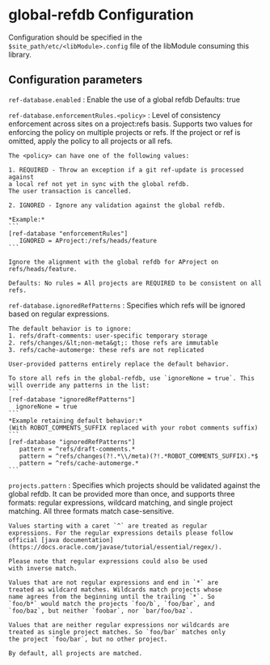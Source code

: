 
global-refdb Configuration
=========================

Configuration should be specified in the `$site_path/etc/<libModule>.config` file of
the libModule consuming this library.

## Configuration parameters

```ref-database.enabled```
:   Enable the use of a global refdb
    Defaults: true

```ref-database.enforcementRules.<policy>```
:   Level of consistency enforcement across sites on a project:refs basis.
    Supports two values for enforcing the policy on multiple projects or refs.
    If the project or ref is omitted, apply the policy to all projects or all refs.

    The <policy> can have one of the following values:

    1. REQUIRED - Throw an exception if a git ref-update is processed against
    a local ref not yet in sync with the global refdb.
    The user transaction is cancelled.

    2. IGNORED - Ignore any validation against the global refdb.

    *Example:*
    ```
    [ref-database "enforcementRules"]
       IGNORED = AProject:/refs/heads/feature
    ```

    Ignore the alignment with the global refdb for AProject on refs/heads/feature.

    Defaults: No rules = All projects are REQUIRED to be consistent on all refs.

```ref-database.ignoredRefPatterns```
:   Specifies which refs will be ignored based on regular expressions.

    The default behavior is to ignore:
    1. refs/draft-comments: user-specific temporary storage
    2. refs/changes/&lt;non-meta&gt;: those refs are immutable
    3. refs/cache-automerge: these refs are not replicated

    User-provided patterns entirely replace the default behavior.

    To store all refs in the global-refdb, use `ignoreNone = true`. This
    will override any patterns in the list:
    ```
    [ref-database "ignoredRefPatterns"]
      ignoreNone = true
    ```
    *Example retaining default behavior:*
    (With ROBOT_COMMENTS_SUFFIX replaced with your robot comments suffix)
    ```
    [ref-database "ignoredRefPatterns"]
       pattern = ^refs/draft-comments.*
       pattern = ^refs/changes(?!.*\\/meta)(?!.*ROBOT_COMMENTS_SUFFIX).*$
       pattern = ^refs/cache-automerge.*
    ```

```projects.pattern```
:   Specifies which projects should be validated against the global refdb.
    It can be provided more than once, and supports three formats: regular
    expressions, wildcard matching, and single project matching. All three
    formats match case-sensitive.

    Values starting with a caret `^` are treated as regular
    expressions. For the regular expressions details please follow
    official [java documentation](https://docs.oracle.com/javase/tutorial/essential/regex/).

    Please note that regular expressions could also be used
    with inverse match.

    Values that are not regular expressions and end in `*` are
    treated as wildcard matches. Wildcards match projects whose
    name agrees from the beginning until the trailing `*`. So
    `foo/b*` would match the projects `foo/b`, `foo/bar`, and
    `foo/baz`, but neither `foobar`, nor `bar/foo/baz`.

    Values that are neither regular expressions nor wildcards are
    treated as single project matches. So `foo/bar` matches only
    the project `foo/bar`, but no other project.

    By default, all projects are matched.